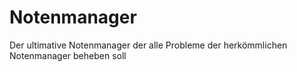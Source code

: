 # Notenmanager
Der ultimative Notenmanager der alle Probleme der herkömmlichen Notenmanager beheben soll
